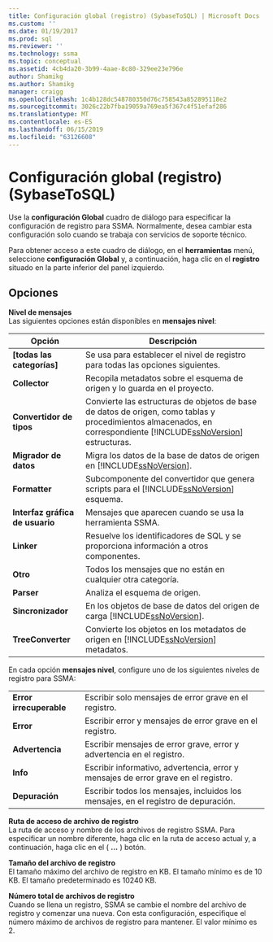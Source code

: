 ```yaml
---
title: Configuración global (registro) (SybaseToSQL) | Microsoft Docs
ms.custom: ''
ms.date: 01/19/2017
ms.prod: sql
ms.reviewer: ''
ms.technology: ssma
ms.topic: conceptual
ms.assetid: 4cb4da20-3b99-4aae-8c80-329ee23e796e
author: Shamikg
ms.author: Shamikg
manager: craigg
ms.openlocfilehash: 1c4b128dc548780350d76c758543a852895118e2
ms.sourcegitcommit: 3026c22b7fba19059a769ea5f367c4f51efaf286
ms.translationtype: MT
ms.contentlocale: es-ES
ms.lasthandoff: 06/15/2019
ms.locfileid: "63126608"
---
```

# <a name="global-settings-logging-sybasetosql"></a>Configuración global (registro) (SybaseToSQL)
Use la **configuración Global** cuadro de diálogo para especificar la configuración de registro para SSMA. Normalmente, desea cambiar esta configuración solo cuando se trabaja con servicios de soporte técnico.  
  
Para obtener acceso a este cuadro de diálogo, en el **herramientas** menú, seleccione **configuración Global** y, a continuación, haga clic en el **registro** situado en la parte inferior del panel izquierdo.  
  
## <a name="options"></a>Opciones  
**Nivel de mensajes**  
Las siguientes opciones están disponibles en **mensajes nivel**:  
  
|Opción|Descripción|  
|----------|---------------|  
|**[todas las categorías]**|Se usa para establecer el nivel de registro para todas las opciones siguientes.|  
|**Collector**|Recopila metadatos sobre el esquema de origen y lo guarda en el proyecto.|  
|**Convertidor de tipos**|Convierte las estructuras de objetos de base de datos de origen, como tablas y procedimientos almacenados, en correspondiente [!INCLUDE[ssNoVersion](../../includes/ssnoversion-md.md)] estructuras.|  
|**Migrador de datos**|Migra los datos de la base de datos de origen en [!INCLUDE[ssNoVersion](../../includes/ssnoversion-md.md)].|  
|**Formatter**|Subcomponente del convertidor que genera scripts para el [!INCLUDE[ssNoVersion](../../includes/ssnoversion-md.md)] esquema.|  
|**Interfaz gráfica de usuario**|Mensajes que aparecen cuando se usa la herramienta SSMA.|  
|**Linker**|Resuelve los identificadores de SQL y se proporciona información a otros componentes.|  
|**Otro**|Todos los mensajes que no están en cualquier otra categoría.|  
|**Parser**|Analiza el esquema de origen.|  
|**Sincronizador**|En los objetos de base de datos del origen de carga [!INCLUDE[ssNoVersion](../../includes/ssnoversion-md.md)].|  
|**TreeConverter**|Convierte los objetos en los metadatos de origen en [!INCLUDE[ssNoVersion](../../includes/ssnoversion-md.md)] metadatos.|  
  
En cada opción **mensajes nivel**, configure uno de los siguientes niveles de registro para SSMA:  
  
|||  
|-|-|  
|**Error irrecuperable**|Escribir solo mensajes de error grave en el registro.|  
|**Error**|Escribir error y mensajes de error grave en el registro.|  
|**Advertencia**|Escribir mensajes de error grave, error y advertencia en el registro.|  
|**Info**|Escribir informativo, advertencia, error y mensajes de error grave en el registro.|  
|**Depuración**|Escribir todos los mensajes, incluidos los mensajes, en el registro de depuración.|  
  
**Ruta de acceso de archivo de registro**  
La ruta de acceso y nombre de los archivos de registro SSMA. Para especificar un nombre diferente, haga clic en la ruta de acceso actual y, a continuación, haga clic en el ( **...** ) botón.  
  
**Tamaño del archivo de registro**  
El tamaño máximo del archivo de registro en KB. El tamaño mínimo es de 10 KB. El tamaño predeterminado es 10240 KB.  
  
**Número total de archivos de registro**  
Cuando se llena un registro, SSMA se cambie el nombre del archivo de registro y comenzar una nueva. Con esta configuración, especifique el número máximo de archivos de registro para mantener. El valor mínimo es 2.  
  
